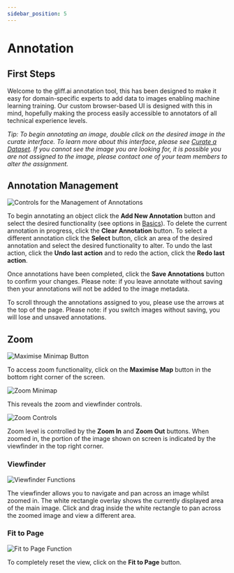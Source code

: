```yaml
---
sidebar_position: 5
---
```


# Annotation

## First Steps

Welcome to the gliff.ai annotation tool, this has been designed to make it easy for domain-specific experts to add data to images enabling machine learning training.
Our custom browser-based UI is designed with this in mind, hopefully making the process easily accessible to annotators of all technical experience levels.

_Tip: To begin annotating an image, double click on the desired image in the curate interface. To learn more about this interface, please see [Curate a Dataset](curatedata). If you cannot see the image you are looking for, it is possible you are not assigned to the image, please contact one of your team members to alter the assignment._

## Annotation Management

![Controls for the Management of Annotations](/img/annotate/annotate_management.png)

To begin annotating an object click the **Add New Annotation** button and select the desired functionality (see options in [Basics](thebasics)).
To delete the current annotation in progress, click the **Clear Annotation** button.
To select a different annotation click the **Select** button, click an area of the desired annotation and select the desired functionality to alter.
To undo the last action, click the **Undo last action** and to redo the action, click the **Redo last action**.

Once annotations have been completed, click the **Save Annotations** button to confirm your changes.
Please note: if you leave annotate without saving then your annotations will not be added to the image metadata.

To scroll through the annotations assigned to you, please use the arrows at the top of the page.
Please note: if you switch images without saving, you will lose and unsaved annotations.

## Zoom

![Maximise Minimap Button](/img/annotate/annotate_max_minimap.png)

To access zoom functionality, click on the **Maximise Map** button in the bottom right corner of the screen.

![Zoom Minimap](/img/annotate/annotate_minimap.png)

This reveals the zoom and viewfinder controls.

![Zoom Controls](/img/annotate/annotate_zoom.png)

Zoom level is controlled by the **Zoom In** and **Zoom Out** buttons.
When zoomed in, the portion of the image shown on screen is indicated by the viewfinder in the top right corner.

### Viewfinder

![Viewfinder Functions](/img/annotate/annotate_view.png)

The viewfinder allows you to navigate and pan across an image whilst zoomed in.
The white rectangle overlay shows the currently displayed area of the main image.
Click and drag inside the white rectangle to pan across the zoomed image and view a different area.

### Fit to Page

![Fit to Page Function](/img/annotate/annotate_fit.png)

To completely reset the view, click on the **Fit to Page** button.
